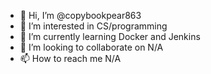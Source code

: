 - 👋 Hi, I’m @copybookpear863
- 👀 I’m interested in CS/programming
- 🌱 I’m currently learning Docker and Jenkins
- 💞️ I’m looking to collaborate on N/A
- 📫 How to reach me N/A

<!---
copybookpear863/copybookpear863 is a ✨ special ✨ repository because its `README.md` (this file) appears on your GitHub profile.
You can click the Preview link to take a look at your changes.
--->

